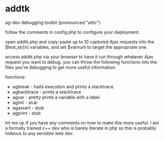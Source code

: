 addtk
=====

ag-dev debugging toolkit (pronounced "attic")

follow the comments in config.php to configure your deployment.

open addtk.php and copy-paste up to 10 captured Ajax requests into the $test\_str[n] variables, and set $varnum to target the appropriate one.

access addtk.php via your browser to have it run through whatever Ajax request you want to debug. you can throw the following functions into the files you're debugging to get more useful information:

functions:
+ agbreak     - halts execution and prints a stacktrace.
+ agbacktrace - prints a stacktrace
+ agvar       - pretty prints a variable with a label
+ aglint      - stub
+ agassert    - stub
+ agprint     - stub

hit me up if you have any comments on how to make this more useful. I am a formally trained c++ dev who is barely literate in php so this is probably hideous to any sensible web dev.
